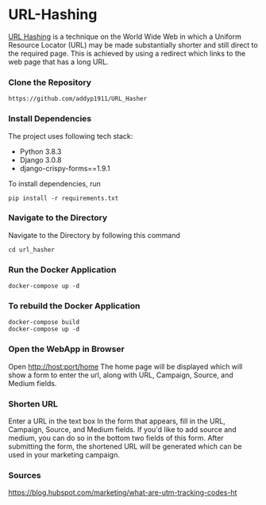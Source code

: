 # URL-Hashing

[URL Hashing](https://en.wikipedia.org/wiki/URL_Hashing) is a technique on the World Wide Web in which a Uniform Resource Locator (URL) may be made substantially shorter and still direct to the required page. This is achieved by using a redirect which links to the web page that has a long URL.

### Clone the Repository
```
https://github.com/addyp1911/URL_Hasher
```
### Install Dependencies
The project uses following tech stack:
* Python 3.8.3
* Django 3.0.8
* django-crispy-forms==1.9.1


To install dependencies, run
```
pip install -r requirements.txt
```

### Navigate to the Directory
Navigate to the  Directory by following this command
```
cd url_hasher
```

### Run the Docker Application
```
docker-compose up -d
```
### To rebuild the Docker Application
```
docker-compose build
docker-compose up -d
```

### Open the WebApp in Browser
Open [http://host:port/home](http://host:port/home)
The home page will be displayed which will show a form to enter the url, along with URL, Campaign, Source, and Medium fields.

### Shorten URL
Enter a URL in the text box
In the form that appears, fill in the URL, Campaign, Source, and Medium fields. If you'd like to add source and medium, you can do so in the bottom two fields of this form.
After submitting the form, the shortened URL will be generated which can be used in your marketing campaign.

### Sources
https://blog.hubspot.com/marketing/what-are-utm-tracking-codes-ht
